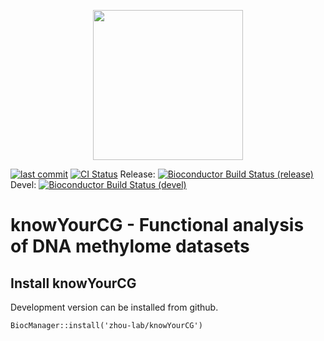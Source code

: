 <p align="center">
<img src="https://github.com/user-attachments/assets/ee2328b9-5516-4b28-9fce-9e456534b3b1" width="240">
</p>

[![last commit](https://img.shields.io/github/last-commit/zhou-lab/knowYourCG.svg?style=flat-square)](https://github.com/zhou-lab/knowYourCG/commits/devel)
[![CI Status](https://github.com/zhou-lab/knowYourCG/actions/workflows/build-on-windows.yaml/badge.svg)](https://github.com/zhou-lab/knowYourCG/actions/workflows/build-on-windows.yaml)
Release: [![Bioconductor Build Status (release)](https://bioconductor.org/shields/build/release/bioc/knowYourCG.svg)](https://bioconductor.org/checkResults/release/bioc-LATEST/knowYourCG)
Devel: [![Bioconductor Build Status (devel)](https://bioconductor.org/shields/build/devel/bioc/knowYourCG.svg)](https://bioconductor.org/checkResults/devel/bioc-LATEST/knowYourCG)


# knowYourCG - Functional analysis of DNA methylome datasets

## Install knowYourCG

Development version can be installed from github.
```{r, eval=FALSE}
BiocManager::install('zhou-lab/knowYourCG')
```




